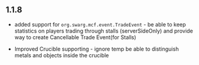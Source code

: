 ## 1.1.8
- added support for `org.swarg.mcf.event.TradeEvent` -
  be able to keep statistics on players trading through stalls
  (serverSideOnly)
  and provide way to create Cancellable Trade Event(for Stalls)

- Improved Crucible supporting - ignore temp
  be able to distinguish metals and objects inside the crucible

